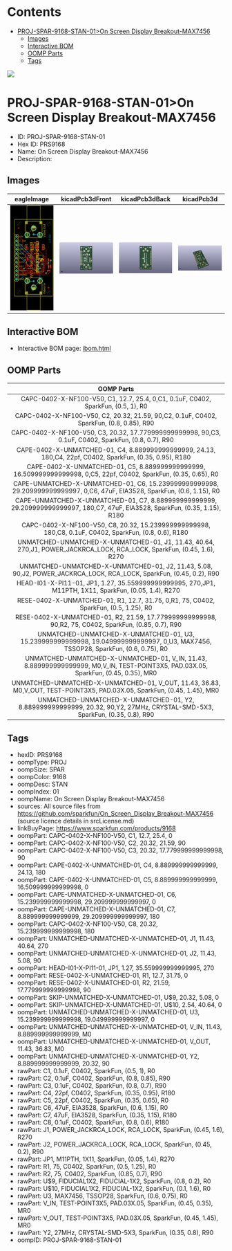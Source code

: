 



Contents
========

* [PROJ-SPAR-9168-STAN-01>On Screen Display Breakout-MAX7456](#proj-spar-9168-stan-01on-screen-display-breakout-max7456)
	* [Images](#images)
	* [Interactive BOM](#interactive-bom)
	* [OOMP Parts](#oomp-parts)
	* [Tags](#tags)
  
![][im]
# PROJ-SPAR-9168-STAN-01>On Screen Display Breakout-MAX7456

- ID: PROJ-SPAR-9168-STAN-01
- Hex ID: PRS9168
- Name: On Screen Display Breakout-MAX7456
- Description: 

## Images
  
  

|eagleImage|kicadPcb3dFront|kicadPcb3dBack|kicadPcb3d|
| :---: | :---: | :---: | :---: |
|[![eagleImage](eagleImage_140.png)](eagleImage_600.png)|[![kicadPcb3dFront](kicadPcb3dFront_140.png)](kicadPcb3dFront_600.png)|[![kicadPcb3dBack](kicadPcb3dBack_140.png)](kicadPcb3dBack_600.png)|[![kicadPcb3d](kicadPcb3d_140.png)](kicadPcb3d_600.png)|

## Interactive BOM

- Interactive BOM page: [ibom.html](kicad/bom/ibom.html)

## OOMP Parts
  

|OOMP Parts|
| :---: |
|CAPC-0402-X-NF100-V50, C1, 12.7, 25.4, 0,C1, 0.1uF, C0402, SparkFun, (0.5, 1), R0|
|CAPC-0402-X-NF100-V50, C2, 20.32, 21.59, 90,C2, 0.1uF, C0402, SparkFun, (0.8, 0.85), R90|
|CAPC-0402-X-NF100-V50, C3, 20.32, 17.779999999999998, 90,C3, 0.1uF, C0402, SparkFun, (0.8, 0.7), R90|
|CAPE-0402-X-UNMATCHED-01, C4, 8.889999999999999, 24.13, 180,C4, 22pf, C0402, SparkFun, (0.35, 0.95), R180|
|CAPE-0402-X-UNMATCHED-01, C5, 8.889999999999999, 16.509999999999998, 0,C5, 22pf, C0402, SparkFun, (0.35, 0.65), R0|
|CAPE-UNMATCHED-X-UNMATCHED-01, C6, 15.239999999999998, 29.209999999999997, 0,C6, 47uF, EIA3528, SparkFun, (0.6, 1.15), R0|
|CAPE-UNMATCHED-X-UNMATCHED-01, C7, 8.889999999999999, 29.209999999999997, 180,C7, 47uF, EIA3528, SparkFun, (0.35, 1.15), R180|
|CAPC-0402-X-NF100-V50, C8, 20.32, 15.239999999999998, 180,C8, 0.1uF, C0402, SparkFun, (0.8, 0.6), R180|
|UNMATCHED-UNMATCHED-X-UNMATCHED-01, J1, 11.43, 40.64, 270,J1, POWER_JACKRCA_LOCK, RCA_LOCK, SparkFun, (0.45, 1.6), R270|
|UNMATCHED-UNMATCHED-X-UNMATCHED-01, J2, 11.43, 5.08, 90,J2, POWER_JACKRCA_LOCK, RCA_LOCK, SparkFun, (0.45, 0.2), R90|
|HEAD-I01-X-PI11-01, JP1, 1.27, 35.559999999999995, 270,JP1, M11PTH, 1X11, SparkFun, (0.05, 1.4), R270|
|RESE-0402-X-UNMATCHED-01, R1, 12.7, 31.75, 0,R1, 75, C0402, SparkFun, (0.5, 1.25), R0|
|RESE-0402-X-UNMATCHED-01, R2, 21.59, 17.779999999999998, 90,R2, 75, C0402, SparkFun, (0.85, 0.7), R90|
|UNMATCHED-UNMATCHED-X-UNMATCHED-01, U3, 15.239999999999998, 19.049999999999997, 0,U3, MAX7456, TSSOP28, SparkFun, (0.6, 0.75), R0|
|UNMATCHED-UNMATCHED-X-UNMATCHED-01, V_IN, 11.43, 8.889999999999999, M0,V_IN, TEST-POINT3X5, PAD.03X.05, SparkFun, (0.45, 0.35), MR0|
|UNMATCHED-UNMATCHED-X-UNMATCHED-01, V_OUT, 11.43, 36.83, M0,V_OUT, TEST-POINT3X5, PAD.03X.05, SparkFun, (0.45, 1.45), MR0|
|UNMATCHED-UNMATCHED-X-UNMATCHED-01, Y2, 8.889999999999999, 20.32, 90,Y2, 27MHz, CRYSTAL-SMD-5X3, SparkFun, (0.35, 0.8), R90|

## Tags

- hexID: PRS9168
- oompType: PROJ
- oompSize: SPAR
- oompColor: 9168
- oompDesc: STAN
- oompIndex: 01
- oompName: On Screen Display Breakout-MAX7456
- sources: All source files from https://github.com/sparkfun/On_Screen_Display_Breakout-MAX7456 (source licence details in srcLicense.md)
- linkBuyPage: https://www.sparkfun.com/products/9168
- oompPart: CAPC-0402-X-NF100-V50, C1, 12.7, 25.4, 0
- oompPart: CAPC-0402-X-NF100-V50, C2, 20.32, 21.59, 90
- oompPart: CAPC-0402-X-NF100-V50, C3, 20.32, 17.779999999999998, 90
- oompPart: CAPE-0402-X-UNMATCHED-01, C4, 8.889999999999999, 24.13, 180
- oompPart: CAPE-0402-X-UNMATCHED-01, C5, 8.889999999999999, 16.509999999999998, 0
- oompPart: CAPE-UNMATCHED-X-UNMATCHED-01, C6, 15.239999999999998, 29.209999999999997, 0
- oompPart: CAPE-UNMATCHED-X-UNMATCHED-01, C7, 8.889999999999999, 29.209999999999997, 180
- oompPart: CAPC-0402-X-NF100-V50, C8, 20.32, 15.239999999999998, 180
- oompPart: UNMATCHED-UNMATCHED-X-UNMATCHED-01, J1, 11.43, 40.64, 270
- oompPart: UNMATCHED-UNMATCHED-X-UNMATCHED-01, J2, 11.43, 5.08, 90
- oompPart: HEAD-I01-X-PI11-01, JP1, 1.27, 35.559999999999995, 270
- oompPart: RESE-0402-X-UNMATCHED-01, R1, 12.7, 31.75, 0
- oompPart: RESE-0402-X-UNMATCHED-01, R2, 21.59, 17.779999999999998, 90
- oompPart: SKIP-UNMATCHED-X-UNMATCHED-01, U$9, 20.32, 5.08, 0
- oompPart: SKIP-UNMATCHED-X-UNMATCHED-01, U$10, 2.54, 40.64, 0
- oompPart: UNMATCHED-UNMATCHED-X-UNMATCHED-01, U3, 15.239999999999998, 19.049999999999997, 0
- oompPart: UNMATCHED-UNMATCHED-X-UNMATCHED-01, V_IN, 11.43, 8.889999999999999, M0
- oompPart: UNMATCHED-UNMATCHED-X-UNMATCHED-01, V_OUT, 11.43, 36.83, M0
- oompPart: UNMATCHED-UNMATCHED-X-UNMATCHED-01, Y2, 8.889999999999999, 20.32, 90
- rawPart: C1, 0.1uF, C0402, SparkFun, (0.5, 1), R0
- rawPart: C2, 0.1uF, C0402, SparkFun, (0.8, 0.85), R90
- rawPart: C3, 0.1uF, C0402, SparkFun, (0.8, 0.7), R90
- rawPart: C4, 22pf, C0402, SparkFun, (0.35, 0.95), R180
- rawPart: C5, 22pf, C0402, SparkFun, (0.35, 0.65), R0
- rawPart: C6, 47uF, EIA3528, SparkFun, (0.6, 1.15), R0
- rawPart: C7, 47uF, EIA3528, SparkFun, (0.35, 1.15), R180
- rawPart: C8, 0.1uF, C0402, SparkFun, (0.8, 0.6), R180
- rawPart: J1, POWER_JACKRCA_LOCK, RCA_LOCK, SparkFun, (0.45, 1.6), R270
- rawPart: J2, POWER_JACKRCA_LOCK, RCA_LOCK, SparkFun, (0.45, 0.2), R90
- rawPart: JP1, M11PTH, 1X11, SparkFun, (0.05, 1.4), R270
- rawPart: R1, 75, C0402, SparkFun, (0.5, 1.25), R0
- rawPart: R2, 75, C0402, SparkFun, (0.85, 0.7), R90
- rawPart: U$9, FIDUCIAL1X2, FIDUCIAL-1X2, SparkFun, (0.8, 0.2), R0
- rawPart: U$10, FIDUCIAL1X2, FIDUCIAL-1X2, SparkFun, (0.1, 1.6), R0
- rawPart: U3, MAX7456, TSSOP28, SparkFun, (0.6, 0.75), R0
- rawPart: V_IN, TEST-POINT3X5, PAD.03X.05, SparkFun, (0.45, 0.35), MR0
- rawPart: V_OUT, TEST-POINT3X5, PAD.03X.05, SparkFun, (0.45, 1.45), MR0
- rawPart: Y2, 27MHz, CRYSTAL-SMD-5X3, SparkFun, (0.35, 0.8), R90
- oompID: PROJ-SPAR-9168-STAN-01



[im]: kicadPcb3d_450.png

